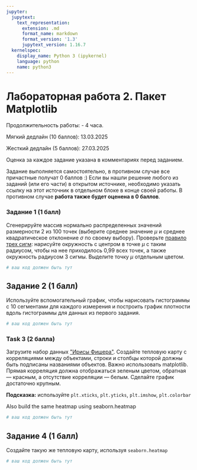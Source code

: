 ```yaml
---
jupyter:
  jupytext:
    text_representation:
      extension: .md
      format_name: markdown
      format_version: '1.3'
      jupytext_version: 1.16.7
  kernelspec:
    display_name: Python 3 (ipykernel)
    language: python
    name: python3
---
```


<!-- #region id="7247b8d4" -->
# Лабораторная работа 2. Пакет Matplotlib

Продолжительность работы: - 4 часа.

Мягкий дедлайн (10 баллов): 13.03.2025

Жесткий дедлайн (5 баллов): 27.03.2025


Оценка за каждое задание указана в комментариях перед заданием.

Задание выполняется самостоятельно, в противном случае все причастные получат 0 баллов :)
Если вы нашли решение любого из заданий (или его части) в открытом источнике, необходимо указать ссылку на этот источник в отдельном блоке в конце своей работы. 
В противном случае **работа также будет оценена в 0 баллов**.
<!-- #endregion -->

### Задание 1 (1 балл)

Сгенерируйте массив нормально распределенных значений размерности 2 из 100 точек (выберите среднее значение $\mu$ и среднее квадратическое отклонение $\sigma$ по своему выбору). 
Проверьте [правило трех сигм](https://ru.wikipedia.org/wiki/%D0%A1%D1%80%D0%B5%D0%B4%D0%BD%D0%B5%D0%BA%D0%B2%D0%B0%D0%B4%D1%80%D0%B0%D1%82%D0%B8%D1%87%D0%B5%D1%81%D0%BA%D0%BE%D0%B5_%D0%BE%D1%82%D0%BA%D0%BB%D0%BE%D0%BD%D0%B5%D0%BD%D0%B8%D0%B5#%D0%9F%D1%80%D0%B0%D0%B2%D0%B8%D0%BB%D0%BE_%D1%82%D1%80%D1%91%D1%85_%D1%81%D0%B8%D0%B3%D0%BC): нарисуйте окружность с центром в точке $\mu$ с таким радиусом, чтобы на нее приходилось 0,99 всех точек, а также окружность радиусом 3 сигмы. 
Выделите точку $\mu$ отдельным цветом.

```python
# ваш код должен быть тут
```

## Задание 2 (1 балл)

Используйте вспомогательный график, чтобы нарисовать гистограммы с 10 сегментами для каждого измерения и построить график плотности вдоль гистограммы для данных из первого задания.

```python executionInfo={"elapsed": 316, "status": "ok", "timestamp": 1694439806964, "user": {"displayName": "Sergey Korpachev", "userId": "09181340988160569540"}, "user_tz": -180} id="8f1ca529"
# ваш код должен быть тут
```

<!-- #region id="6e8398b0" -->
### Task 3 (2 балла)

Загрузите набор данных ["Ирисы Фишера"](https://ru.wikipedia.org/wiki/Ирисы_Фишера). 
Создайте тепловую карту с корреляциями между объектами, строки и столбцы которой должны быть подписаны названиями объектов. 
Важно использовать matplotlib. 
Прямая корреляция должна отображаться зеленым цветом, обратная &mdash; красным, а отсутствие корреляции &mdash; белым. 
Сделайте график достаточно крупным.

**Подсказка:** используйте `plt.xticks`, `plt.yticks`, `plt.imshow`, `plt.colorbar`

Also build the same heatmap using seaborn.heatmap
<!-- #endregion -->

```python id="b6414734"
# ваш код должен быть тут
```

## Задание 4 (1 балл)

Cоздайте такую же тепловую карту, используя `seaborn.heatmap`

```python executionInfo={"elapsed": 293, "status": "ok", "timestamp": 1694439821851, "user": {"displayName": "Sergey Korpachev", "userId": "09181340988160569540"}, "user_tz": -180} id="47f49efd"
# ваш код должен быть тут
```
